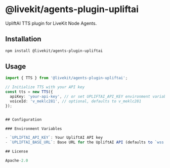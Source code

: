 <!--
SPDX-FileCopyrightText: 2025 LiveKit, Inc.

SPDX-License-Identifier: Apache-2.0
-->

# @livekit/agents-plugin-upliftai

UpliftAI TTS plugin for LiveKit Node Agents.

## Installation

```bash
npm install @livekit/agents-plugin-upliftai
```

## Usage

```typescript
import { TTS } from '@livekit/agents-plugin-upliftai';

// Initialize TTS with your API key
const tts = new TTS({
  apiKey: 'your-api-key', // or set UPLIFTAI_API_KEY environment variable
  voiceId: 'v_meklc281', // optional, defaults to v_meklc281
});


## Configuration

### Environment Variables

- `UPLIFTAI_API_KEY`: Your UpliftAI API key
- `UPLIFTAI_BASE_URL`: Base URL for the UpliftAI API (defaults to `wss://api.upliftai.org`)

## License

Apache-2.0